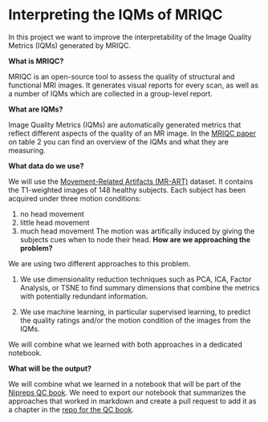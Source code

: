 # Interpreting the IQMs of MRIQC

In this project we want to improve the interpretability of the Image Quality Metrics (IQMs) generated by MRIQC.

**What is MRIQC?**

MRIQC is an open-source tool to assess the quality of structural and functional MRI images. It generates visual reports for every scan, as well as a number of IQMs which are collected in a group-level report.

**What are IQMs?**

Image Quality Metrics (IQMs) are automatically generated metrics that reflect different aspects of the quality of an MR image. In the [MRIQC paper](https://journals.plos.org/plosone/article?id=10.1371/journal.pone.0184661#pone-0184661-t002) on table 2 you can find an overview of the IQMs and what they are measuring.

**What data do we use?**

We will use the [Movement-Related Artifacts (MR-ART)](https://www.nature.com/articles/s41597-022-01694-8) dataset. It contains the T1-weighted images of 148 healthy subjects. Each subject has been acquired under three motion conditions:

1. no head movement
2. little head movement
3. much head movement
The motion was artifically induced by giving the subjects cues when to node their head.
**How are we approaching the problem?**

We are using two different approaches to this problem.

1. We use dimensionality reduction techniques such as PCA, ICA, Factor Analysis, or TSNE to find summary dimensions that combine the metrics with potentially redundant information.

2. We use machine learning, in particular supervised learning, to predict the quality ratings and/or the motion condition of the images from the IQMs.

We will combine what we learned with both approaches in a dedicated notebook.

**What will be the output?**

We will combine what we learned in a notebook that will be part of the [Nipreps QC book](https://www.nipreps.org/qc-book/welcome.html). We need to export our notebook that summarizes the approaches that worked in markdown and create a pull request to add it as a chapter in the [repo for the QC book](https://github.com/nipreps/qc-book).
